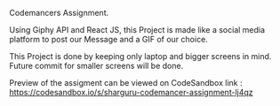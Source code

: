 Codemancers Assignment.

Using Giphy API and React JS, this Project is made like a social media platform to post our Message and a GIF of our choice.

This Project is done by keeping only laptop and bigger screens in mind. Future commit for smaller screens will be done.

Preview of the assigment can be viewed on CodeSandbox link : https://codesandbox.io/s/sharguru-codemancer-assignment-lj4qz
